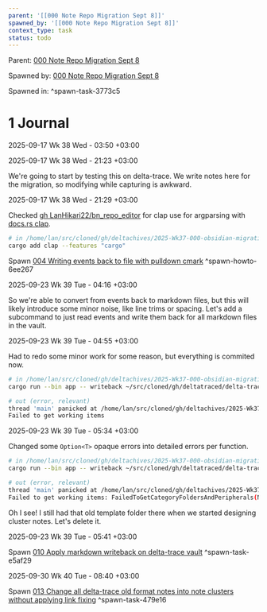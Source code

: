 ```yaml
---
parent: '[[000 Note Repo Migration Sept 8]]'
spawned_by: '[[000 Note Repo Migration Sept 8]]'
context_type: task
status: todo
---
```


Parent: [000 Note Repo Migration Sept 8](../000%20Note%20Repo%20Migration%20Sept%208.md)

Spawned by: [000 Note Repo Migration Sept 8](../000%20Note%20Repo%20Migration%20Sept%208.md)

Spawned in: [<a name="spawn-task-3773c5" />^spawn-task-3773c5](../000%20Note%20Repo%20Migration%20Sept%208.md#spawn-task-3773c5)

# 1 Journal

2025-09-17 Wk 38 Wed - 03:50 +03:00

2025-09-17 Wk 38 Wed - 21:23 +03:00

We're going to start by testing this on delta-trace. We write notes here for the migration, so modifying while capturing is awkward.

2025-09-17 Wk 38 Wed - 21:29 +03:00

Checked [gh LanHikari22/bn_repo_editor](https://github.com/LanHikari22/bn_repo_editor) for clap use for argparsing with [docs.rs clap](https://docs.rs/clap/latest/clap/).

````sh
# in /home/lan/src/cloned/gh/deltachives/2025-Wk37-000-obsidian-migration
cargo add clap --features "cargo"
````

Spawn [004 Writing events back to file with pulldown cmark](../howtos/004%20Writing%20events%20back%20to%20file%20with%20pulldown%20cmark.md) <a name="spawn-howto-6ee267" />^spawn-howto-6ee267

2025-09-23 Wk 39 Tue - 04:16 +03:00

So we're able to convert from events back to markdown files, but this will likely introduce some minor noise, like line trims or spacing. Let's add a subcommand to just read events and write them back for all markdown files in the vault.

2025-09-23 Wk 39 Tue - 04:55 +03:00

Had to redo some minor work for some reason, but everything is commited now.

````sh
# in /home/lan/src/cloned/gh/deltachives/2025-Wk37-000-obsidian-migration
cargo run --bin app -- writeback ~/src/cloned/gh/deltatraced/delta-trace

# out (error, relevant)
thread 'main' panicked at /home/lan/src/cloned/gh/deltachives/2025-Wk37-000-obsidian-migration/src/drivers.rs:67:10:
Failed to get working items
````

2025-09-23 Wk 39 Tue - 05:34 +03:00

Changed some `Option<T>` opaque errors into detailed errors per function.

````sh
# in /home/lan/src/cloned/gh/deltachives/2025-Wk37-000-obsidian-migration
cargo run --bin app -- writeback ~/src/cloned/gh/deltatraced/delta-trace

# out (error, relevant)
thread 'main' panicked at /home/lan/src/cloned/gh/deltachives/2025-Wk37-000-obsidian-migration/src/drivers.rs:67:10:
Failed to get working items: FailedToGetCategoryFoldersAndPeripherals(NotAClusterCategoryFolderPath("/home/lan/src/cloned/gh/deltatraced/delta-trace/lan/templates/000 big note/side-notes"))
````

Oh I see! I still had that old template folder there when we started designing cluster notes. Let's delete it.

2025-09-23 Wk 39 Tue - 05:41 +03:00

Spawn [010 Apply markdown writeback on delta-trace vault](010%20Apply%20markdown%20writeback%20on%20delta-trace%20vault.md) <a name="spawn-task-e5af29" />^spawn-task-e5af29

2025-09-30 Wk 40 Tue - 08:40 +03:00

Spawn [013 Change all delta-trace old format notes into note clusters without applying link fixing](013%20Change%20all%20delta-trace%20old%20format%20notes%20into%20note%20clusters%20without%20applying%20link%20fixing.md) <a name="spawn-task-479e16" />^spawn-task-479e16
